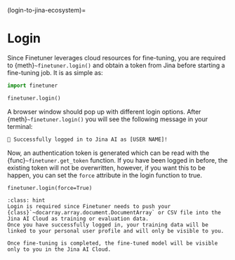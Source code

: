 (login-to-jina-ecosystem)=
# Login

Since Finetuner leverages cloud resources for fine-tuning,
you are required to {meth}`~finetuner.login()` and obtain a token from Jina before starting a fine-tuning job.
It is as simple as:

```python
import finetuner

finetuner.login()
```

A browser window should pop up with different login options.
After {meth}`~finetuner.login()` you will see the following message in your terminal:

```bash
🔐 Successfully logged in to Jina AI as [USER NAME]!
```

 Now, an authentication token is generated which can be read with the {func}`~finetuner.get_token` function.
If you have been logged in before, the existing token will not be overwritten, however, if you want this to be happen, you can set the `force` attribute in the login function to true.

```
finetuner.login(force=True)
```

```{admonition} Why do I need to login?
:class: hint
Login is required since Finetuner needs to push your {class}`~docarray.array.document.DocumentArray` or CSV file into the Jina AI Cloud as training or evaluation data.
Once you have successfully logged in, your training data will be linked to your personal user profile and will only be visible to you.

Once fine-tuning is completed, the fine-tuned model will be visible only to you in the Jina AI Cloud.
```